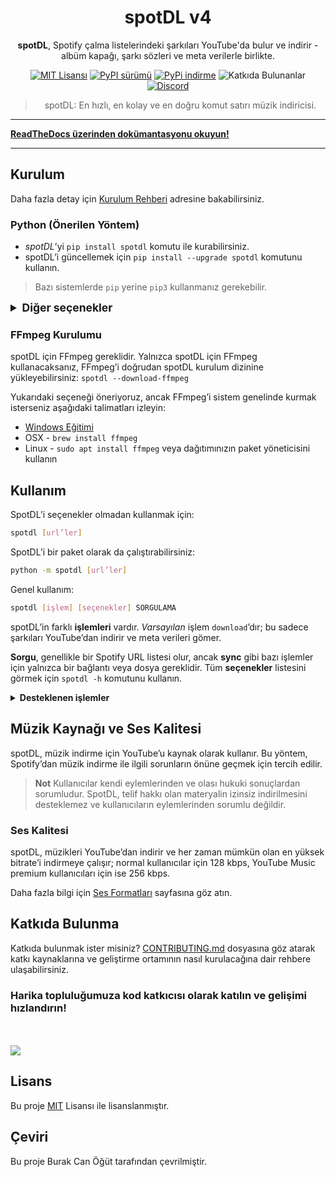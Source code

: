 <!--- mdformat-toc start --slug=github --->

<!---
!!! README dosyasını düzenliyorsanız, dosyanın tamamını `/docs/` içindeki index.md dosyasına kopyalayın ve ReadTheDocs ile ilgili referansları oradan kaldırın.
--->

<div align="center">

# spotDL v4

**spotDL**, Spotify çalma listelerindeki şarkıları YouTube'da bulur ve indirir - albüm kapağı, şarkı sözleri ve meta verilerle birlikte.

[![MIT Lisansı](https://img.shields.io/github/license/spotdl/spotify-downloader?color=44CC11&style=flat-square)](https://github.com/spotDL/spotify-downloader/blob/master/LICENSE)
[![PyPI sürümü](https://img.shields.io/pypi/pyversions/spotDL?color=%2344CC11&style=flat-square)](https://pypi.org/project/spotdl/)
[![PyPi indirme](https://img.shields.io/pypi/dw/spotDL?label=downloads@pypi&color=344CC11&style=flat-square)](https://pypi.org/project/spotdl/)
![Katkıda Bulunanlar](https://img.shields.io/github/contributors/spotDL/spotify-downloader?style=flat-square)
[![Discord](https://img.shields.io/discord/771628785447337985?label=discord&logo=discord&style=flat-square)](https://discord.gg/xCa23pwJWY)

> spotDL: En hızlı, en kolay ve en doğru komut satırı müzik indiricisi.
</div>

______________________________________________________________________
**[ReadTheDocs üzerinden dokümantasyonu okuyun!](https://spotdl.readthedocs.io)**
______________________________________________________________________

## Kurulum

Daha fazla detay için [Kurulum Rehberi](https://spotdl.rtfd.io/en/latest/installation/) adresine bakabilirsiniz.

### Python (Önerilen Yöntem)
  - _spotDL_’yi `pip install spotdl` komutu ile kurabilirsiniz.
  - spotDL’i güncellemek için `pip install --upgrade spotdl` komutunu kullanın.

  > Bazı sistemlerde `pip` yerine `pip3` kullanmanız gerekebilir.

<details>
    <summary style="font-size:1.25em"><strong>Diğer seçenekler</strong></summary>

- Hazır derlenmiş uygulama
  - En son sürümü [Releases Tab](https://github.com/spotDL/spotify-downloader/releases) üzerinden indirebilirsiniz.
- Termux üzerinde
  - `curl -L https://raw.githubusercontent.com/spotDL/spotify-downloader/master/scripts/termux.sh | sh`
- Arch
  - spotDL için bir [Arch User Repository (AUR) paketi](https://aur.archlinux.org/packages/spotdl/) mevcuttur.
- Docker
  - İmajı oluşturun:
    ```bash
    docker build -t spotdl .
    ```
  - spotDL parametreleriyle konteyneri başlatın (aşağıdaki bölüme bakınız). Şarkı dosyalarına erişmek için bir klasör eşlemesi oluşturmalısınız.
    ```bash
    docker run --rm -v $(pwd):/music spotdl download [parcaUrl]
    ```
- Kaynaktan derlemek
	```bash
	git clone https://github.com/spotDL/spotify-downloader && cd spotify-downloader
	pip install poetry
	poetry install
	poetry run python3 scripts/build.py
	```
	`spotify-downloader/dist/` klasöründe bir uygulama oluşturulur.

</details>

### FFmpeg Kurulumu

spotDL için FFmpeg gereklidir. Yalnızca spotDL için FFmpeg kullanacaksanız, FFmpeg’i doğrudan spotDL kurulum dizinine yükleyebilirsiniz:
`spotdl --download-ffmpeg`

Yukarıdaki seçeneği öneriyoruz, ancak FFmpeg’i sistem genelinde kurmak isterseniz aşağıdaki talimatları izleyin:

- [Windows Eğitimi](https://windowsloop.com/install-ffmpeg-windows-10/)
- OSX - `brew install ffmpeg`
- Linux - `sudo apt install ffmpeg` veya dağıtımınızın paket yöneticisini kullanın

## Kullanım

SpotDL’i seçenekler olmadan kullanmak için:
```sh
spotdl [url’ler]
```
SpotDL’i bir paket olarak da çalıştırabilirsiniz:
```sh
python -m spotdl [url’ler]
```

Genel kullanım:
```sh
spotdl [işlem] [seçenekler] SORGULAMA
```

spotDL’in farklı **işlemleri** vardır. *Varsayılan* işlem `download`’dır; bu sadece şarkıları YouTube’dan indirir ve meta verileri gömer.

**Sorgu**, genellikle bir Spotify URL listesi olur, ancak **sync** gibi bazı işlemler için yalnızca bir bağlantı veya dosya gereklidir.
Tüm **seçenekler** listesini görmek için ```spotdl -h``` komutunu kullanın.

<details>
<summary style="font-size:1em"><strong>Desteklenen işlemler</strong></summary>

- `save`: Sadece Spotify'dan meta verileri kaydeder, herhangi bir indirme yapmaz.
    - Kullanım:
        `spotdl save [sorgu] --save-file {dosyaAdi}.spotdl`

- `web`: Komut satırı yerine bir web arayüzü başlatır. Ancak, sınırlı özelliklere sahiptir ve sadece tekli şarkı indirmeyi destekler.

- `url`: Sorgudaki her şarkı için doğrudan indirme linkini alır.
    - Kullanım:
        `spotdl url [sorgu]`

- `sync`: Dizinleri günceller. Dizin ile çalma listesinin mevcut durumunu karşılaştırır. Yeni eklenen şarkılar indirilir, kaldırılan şarkılar silinir. Diğer şarkılar indirilmeyecek veya silinmeyecektir.
    - Kullanım:
        `spotdl sync [sorgu] --save-file {dosyaAdi}.spotdl`

        Bu işlem yeni bir **sync** dosyası oluşturur, dizini daha sonra güncellemek için:
        `spotdl sync {dosyaAdi}.spotdl`

- `meta`: Sağlanan şarkı dosyalarının meta verilerini günceller.

</details>

## Müzik Kaynağı ve Ses Kalitesi

spotDL, müzik indirme için YouTube’u kaynak olarak kullanır. Bu yöntem, Spotify’dan müzik indirme ile ilgili sorunların önüne geçmek için tercih edilir.

> **Not**
> Kullanıcılar kendi eylemlerinden ve olası hukuki sonuçlardan sorumludur. SpotDL, telif hakkı olan materyalin izinsiz indirilmesini desteklemez ve kullanıcıların eylemlerinden sorumlu değildir.

### Ses Kalitesi

spotDL, müzikleri YouTube’dan indirir ve her zaman mümkün olan en yüksek bitrate’i indirmeye çalışır; normal kullanıcılar için 128 kbps, YouTube Music premium kullanıcıları için ise 256 kbps.

Daha fazla bilgi için [Ses Formatları](docs/usage.md#audio-formats-and-quality) sayfasına göz atın.

## Katkıda Bulunma

Katkıda bulunmak ister misiniz? [CONTRIBUTING.md](docs/CONTRIBUTING.md) dosyasına göz atarak katkı kaynaklarına ve geliştirme ortamının nasıl kurulacağına dair rehbere ulaşabilirsiniz.

### Harika topluluğumuza kod katkıcısı olarak katılın ve gelişimi hızlandırın!

<br><br>
<a href="https://github.com/spotDL/spotify-downloader/graphs/contributors">
  <img class="dark-light" src="https://contrib.rocks/image?repo=spotDL/spotify-downloader&anon=0&columns=25&max=100&r=true" />
</a>

## Lisans

Bu proje [MIT](/LICENSE) Lisansı ile lisanslanmıştır.

## Çeviri

Bu proje Burak Can Öğüt tarafından çevrilmiştir. 
